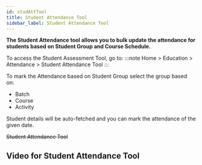 ```yaml
---
id: studAttTool
title: Student Attendance Tool
sidebar_label: Student Attendance Tool
---
```


**The Student Attendance tool allows you to bulk update the attendance for students based on Student Group and Course Schedule.**

To access the Student Assessment Tool, go to:
:::note
Home > Education > Attendance > Student Attendance Tool
:::

To mark the Attendance based on Student Group select the group based on:

- Batch
- Course
- Activity

Student details will be auto-fetched and you can mark the attendance of the given date.

~~Student Attendance Tool~~

## Video for Student Attendance Tool 
